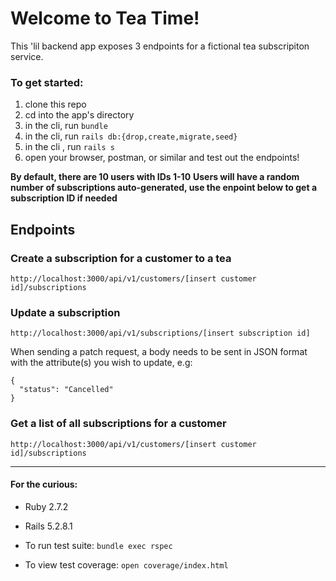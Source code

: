 # Welcome to Tea Time!

This 'lil backend app exposes 3 endpoints for a fictional tea subscripiton service.

### To get started:
1. clone this repo
1. cd into the app's directory 
1. in the cli, run ```bundle```
1. in the cli, run ```rails db:{drop,create,migrate,seed}```
1. in the cli , run ```rails s```
1. open your browser, postman, or similar and test out the endpoints!

**By default, there are 10 users with IDs 1-10**
**Users will have a random number of subscriptions auto-generated, use the enpoint below to get a subscription ID if needed**

## Endpoints

### Create a subscription for a customer to a tea
```http://localhost:3000/api/v1/customers/[insert customer id]/subscriptions```

### Update a subscription
```http://localhost:3000/api/v1/subscriptions/[insert subscription id]```

When sending a patch request, a body needs to be sent in JSON format with the attribute(s) you wish to update, e.g:
```
{
  "status": "Cancelled"
}
 ```
   
### Get a list of all subscriptions for a customer
```http://localhost:3000/api/v1/customers/[insert customer id]/subscriptions```


___________________________________________________________________________________________________________________________________________________________


#### For the curious:

* Ruby 2.7.2
* Rails 5.2.8.1

* To run test suite: ```bundle exec rspec```
* To view test coverage: ```open coverage/index.html```

